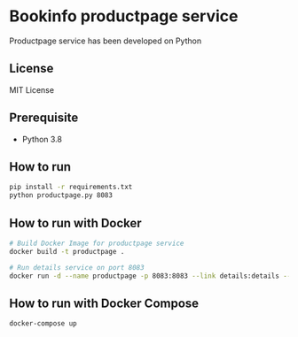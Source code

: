 # Bookinfo productpage service

Productpage service has been developed on Python

## License

MIT License

## Prerequisite

* Python 3.8

## How to run
```bash
pip install -r requirements.txt
python productpage.py 8083
```

## How to run with Docker
```bash
# Build Docker Image for productpage service
docker build -t productpage .

# Run details service on port 8083
docker run -d --name productpage -p 8083:8083 --link details:details --link ratings:ratings --link reviews:reviews -e 'REVIEWS_HOSTNAME=http://reviews:8082' -e 'RATINGS_HOSTNAME=http://ratings:8080' -e 'DETAILS_HOSTNAME=http://details:8081' productpage
```

## How to run with Docker Compose

```bash
docker-compose up
```